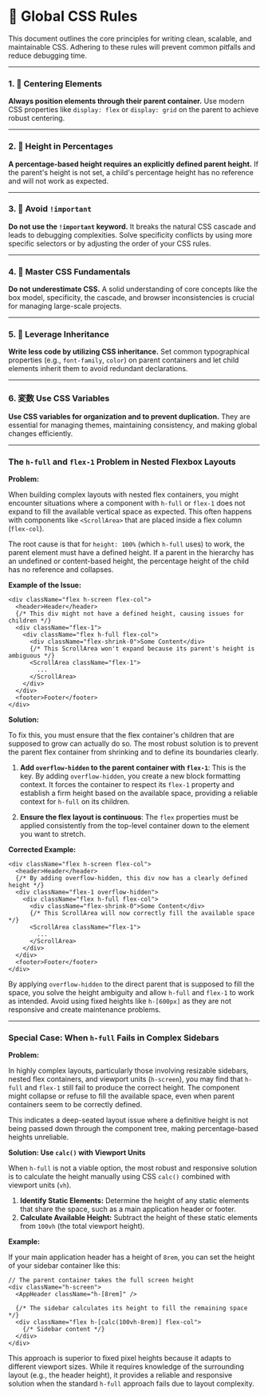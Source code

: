 # 📜 Global CSS Rules

This document outlines the core principles for writing clean, scalable, and maintainable CSS. Adhering to these rules will prevent common pitfalls and reduce debugging time.

---

### 1. 🎯 Centering Elements
**Always position elements through their parent container.** Use modern CSS properties like `display: flex` or `display: grid` on the parent to achieve robust centering.

---

### 2. 📏 Height in Percentages
**A percentage-based height requires an explicitly defined parent height.** If the parent's height is not set, a child's percentage height has no reference and will not work as expected.

---

### 3. 🚫 Avoid `!important`
**Do not use the `!important` keyword.** It breaks the natural CSS cascade and leads to debugging complexities. Solve specificity conflicts by using more specific selectors or by adjusting the order of your CSS rules.

---

### 4. 🧠 Master CSS Fundamentals
**Do not underestimate CSS.** A solid understanding of core concepts like the box model, specificity, the cascade, and browser inconsistencies is crucial for managing large-scale projects.

---

### 5. 🧬 Leverage Inheritance
**Write less code by utilizing CSS inheritance.** Set common typographical properties (e.g., `font-family`, `color`) on parent containers and let child elements inherit them to avoid redundant declarations.

---

### 6. 変数 Use CSS Variables
**Use CSS variables for organization and to prevent duplication.** They are essential for managing themes, maintaining consistency, and making global changes efficiently.

---

### The `h-full` and `flex-1` Problem in Nested Flexbox Layouts

**Problem:**

When building complex layouts with nested flex containers, you might encounter situations where a component with `h-full` or `flex-1` does not expand to fill the available vertical space as expected. This often happens with components like `<ScrollArea>` that are placed inside a flex column (`flex-col`).

The root cause is that for `height: 100%` (which `h-full` uses) to work, the parent element must have a defined height. If a parent in the hierarchy has an undefined or content-based height, the percentage height of the child has no reference and collapses.

**Example of the Issue:**

```tsx
<div className="flex h-screen flex-col">
  <header>Header</header>
  {/* This div might not have a defined height, causing issues for children */}
  <div className="flex-1"> 
    <div className="flex h-full flex-col">
      <div className="flex-shrink-0">Some Content</div>
      {/* This ScrollArea won't expand because its parent's height is ambiguous */}
      <ScrollArea className="flex-1">
        ...
      </ScrollArea>
    </div>
  </div>
  <footer>Footer</footer>
</div>
```

**Solution:**

To fix this, you must ensure that the flex container's children that are supposed to grow can actually do so. The most robust solution is to prevent the parent flex container from shrinking and to define its boundaries clearly.

1.  **Add `overflow-hidden` to the parent container with `flex-1`**: This is the key. By adding `overflow-hidden`, you create a new block formatting context. It forces the container to respect its `flex-1` property and establish a firm height based on the available space, providing a reliable context for `h-full` on its children.

2.  **Ensure the flex layout is continuous**: The `flex` properties must be applied consistently from the top-level container down to the element you want to stretch.

**Corrected Example:**

```tsx
<div className="flex h-screen flex-col">
  <header>Header</header>
  {/* By adding overflow-hidden, this div now has a clearly defined height */}
  <div className="flex-1 overflow-hidden"> 
    <div className="flex h-full flex-col">
      <div className="flex-shrink-0">Some Content</div>
      {/* This ScrollArea will now correctly fill the available space */}
      <ScrollArea className="flex-1">
        ...
      </ScrollArea>
    </div>
  </div>
  <footer>Footer</footer>
</div>
```

By applying `overflow-hidden` to the direct parent that is supposed to fill the space, you solve the height ambiguity and allow `h-full` and `flex-1` to work as intended. Avoid using fixed heights like `h-[600px]` as they are not responsive and create maintenance problems.

---

### Special Case: When `h-full` Fails in Complex Sidebars

**Problem:**

In highly complex layouts, particularly those involving resizable sidebars, nested flex containers, and viewport units (`h-screen`), you may find that `h-full` and `flex-1` still fail to produce the correct height. The component might collapse or refuse to fill the available space, even when parent containers seem to be correctly defined.

This indicates a deep-seated layout issue where a definitive height is not being passed down through the component tree, making percentage-based heights unreliable.

**Solution: Use `calc()` with Viewport Units**

When `h-full` is not a viable option, the most robust and responsive solution is to calculate the height manually using CSS `calc()` combined with viewport units (`vh`).

1.  **Identify Static Elements:** Determine the height of any static elements that share the space, such as a main application header or footer.
2.  **Calculate Available Height:** Subtract the height of these static elements from `100vh` (the total viewport height).

**Example:**

If your main application header has a height of `8rem`, you can set the height of your sidebar container like this:

```tsx
// The parent container takes the full screen height
<div className="h-screen">
  <AppHeader className="h-[8rem]" />
  
  {/* The sidebar calculates its height to fill the remaining space */}
  <div className="flex h-[calc(100vh-8rem)] flex-col">
    {/* Sidebar content */}
  </div>
</div>
```

This approach is superior to fixed pixel heights because it adapts to different viewport sizes. While it requires knowledge of the surrounding layout (e.g., the header height), it provides a reliable and responsive solution when the standard `h-full` approach fails due to layout complexity.
